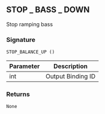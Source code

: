 ## STOP \_  BASS \_  DOWN
Stop ramping bass 


### Signature

`STOP_BALANCE_UP ()`


| Parameter | Description |
| --- | --- |
| int | Output Binding ID |


### Returns

`None`